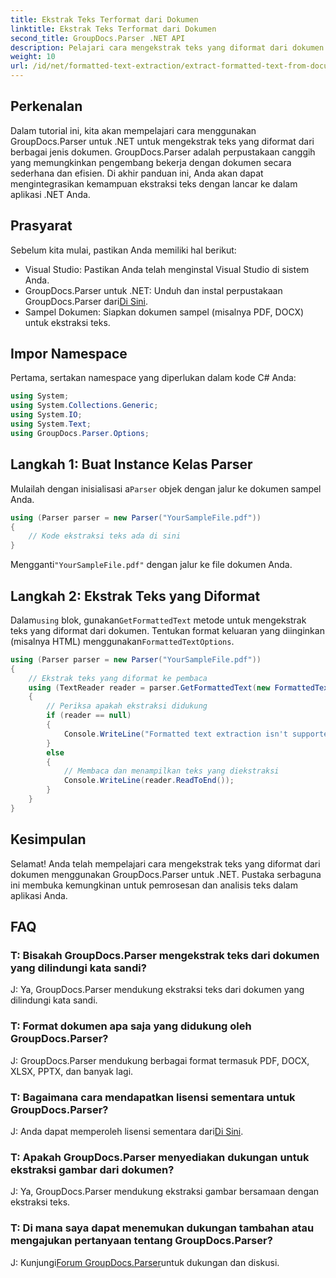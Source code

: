 ```yaml
---
title: Ekstrak Teks Terformat dari Dokumen
linktitle: Ekstrak Teks Terformat dari Dokumen
second_title: GroupDocs.Parser .NET API
description: Pelajari cara mengekstrak teks yang diformat dari dokumen menggunakan GroupDocs.Parser untuk .NET. Ekstraksi teks sederhana dan efisien untuk aplikasi Anda.
weight: 10
url: /id/net/formatted-text-extraction/extract-formatted-text-from-document/
---
```

## Perkenalan
Dalam tutorial ini, kita akan mempelajari cara menggunakan GroupDocs.Parser untuk .NET untuk mengekstrak teks yang diformat dari berbagai jenis dokumen. GroupDocs.Parser adalah perpustakaan canggih yang memungkinkan pengembang bekerja dengan dokumen secara sederhana dan efisien. Di akhir panduan ini, Anda akan dapat mengintegrasikan kemampuan ekstraksi teks dengan lancar ke dalam aplikasi .NET Anda.
## Prasyarat
Sebelum kita mulai, pastikan Anda memiliki hal berikut:
- Visual Studio: Pastikan Anda telah menginstal Visual Studio di sistem Anda.
-  GroupDocs.Parser untuk .NET: Unduh dan instal perpustakaan GroupDocs.Parser dari[Di Sini](https://releases.groupdocs.com/parser/net/).
- Sampel Dokumen: Siapkan dokumen sampel (misalnya PDF, DOCX) untuk ekstraksi teks.
## Impor Namespace
Pertama, sertakan namespace yang diperlukan dalam kode C# Anda:
```csharp
using System;
using System.Collections.Generic;
using System.IO;
using System.Text;
using GroupDocs.Parser.Options;
```
## Langkah 1: Buat Instance Kelas Parser
 Mulailah dengan inisialisasi a`Parser` objek dengan jalur ke dokumen sampel Anda.
```csharp
using (Parser parser = new Parser("YourSampleFile.pdf"))
{
    // Kode ekstraksi teks ada di sini
}
```
 Mengganti`"YourSampleFile.pdf"` dengan jalur ke file dokumen Anda.

## Langkah 2: Ekstrak Teks yang Diformat
 Dalam`using` blok, gunakan`GetFormattedText` metode untuk mengekstrak teks yang diformat dari dokumen. Tentukan format keluaran yang diinginkan (misalnya HTML) menggunakan`FormattedTextOptions`.
```csharp
using (Parser parser = new Parser("YourSampleFile.pdf"))
{
    // Ekstrak teks yang diformat ke pembaca
    using (TextReader reader = parser.GetFormattedText(new FormattedTextOptions(FormattedTextMode.Html)))
    {
        // Periksa apakah ekstraksi didukung
        if (reader == null)
        {
            Console.WriteLine("Formatted text extraction isn't supported.");
        }
        else
        {
            // Membaca dan menampilkan teks yang diekstraksi
            Console.WriteLine(reader.ReadToEnd());
        }
    }
}
```

## Kesimpulan
Selamat! Anda telah mempelajari cara mengekstrak teks yang diformat dari dokumen menggunakan GroupDocs.Parser untuk .NET. Pustaka serbaguna ini membuka kemungkinan untuk pemrosesan dan analisis teks dalam aplikasi Anda.

## FAQ
### T: Bisakah GroupDocs.Parser mengekstrak teks dari dokumen yang dilindungi kata sandi?
J: Ya, GroupDocs.Parser mendukung ekstraksi teks dari dokumen yang dilindungi kata sandi.
### T: Format dokumen apa saja yang didukung oleh GroupDocs.Parser?
J: GroupDocs.Parser mendukung berbagai format termasuk PDF, DOCX, XLSX, PPTX, dan banyak lagi.
### T: Bagaimana cara mendapatkan lisensi sementara untuk GroupDocs.Parser?
 J: Anda dapat memperoleh lisensi sementara dari[Di Sini](https://purchase.groupdocs.com/temporary-license/).
### T: Apakah GroupDocs.Parser menyediakan dukungan untuk ekstraksi gambar dari dokumen?
J: Ya, GroupDocs.Parser mendukung ekstraksi gambar bersamaan dengan ekstraksi teks.
### T: Di mana saya dapat menemukan dukungan tambahan atau mengajukan pertanyaan tentang GroupDocs.Parser?
 J: Kunjungi[Forum GroupDocs.Parser](https://forum.groupdocs.com/c/parser/17)untuk dukungan dan diskusi.
